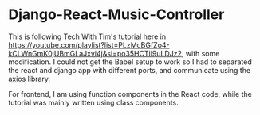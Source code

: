 # Django-React-Music-Controller

This is following Tech With Tim's tutorial here in https://youtube.com/playlist?list=PLzMcBGfZo4-kCLWnGmK0jUBmGLaJxvi4j&si=po35HCTil9uLDJz2, with some modification.
I could not get the Babel setup to work so I had to separated the react and django app with different ports, and communicate using the [axios](https://axios-http.com) library.

For frontend, I am using function components in the React code, while the tutorial was mainly written using class components.
